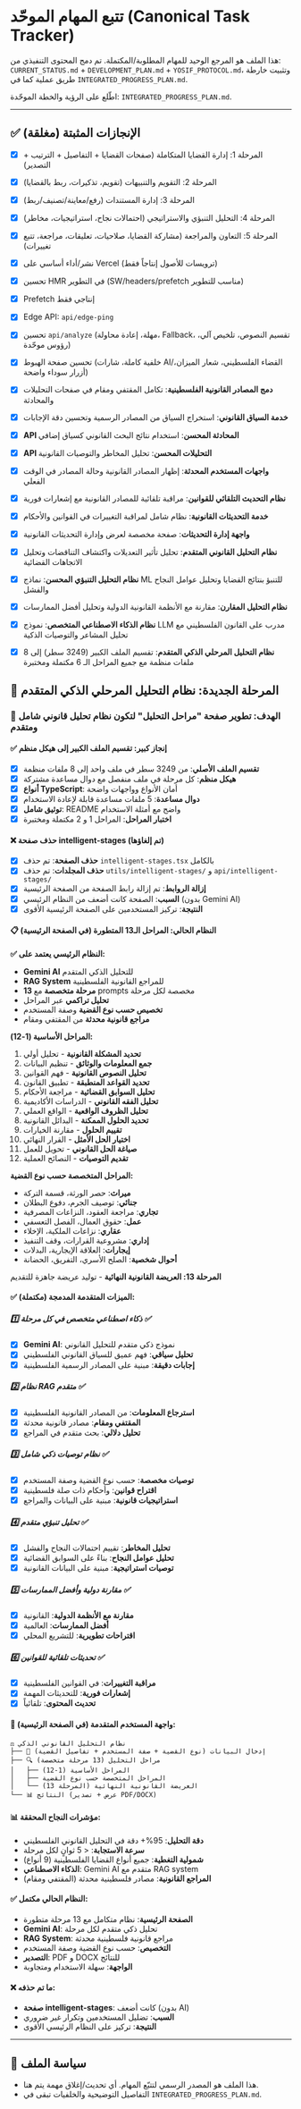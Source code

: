 # تتبع المهام الموحّد (Canonical Task Tracker)

هذا الملف هو المرجع الوحيد للمهام المطلوبة/المكتملة. تم دمج المحتوى التنفيذي من:
`CURRENT_STATUS.md` + `DEVELOPMENT_PLAN.md` + `YOSIF_PROTOCOL.md`، وتثبيت خارطة طريق عملية كما في `INTEGRATED_PROGRESS_PLAN.md`.

اطّلع على الرؤية والخطة الموحّدة: `INTEGRATED_PROGRESS_PLAN.md`.

---

## ✅ الإنجازات المثبتة (مغلقة)
- [x] المرحلة 1: إدارة القضايا المتكاملة (صفحات القضايا + التفاصيل + الترتيب + التصدير)
- [x] المرحلة 2: التقويم والتنبيهات (تقويم، تذكيرات، ربط بالقضايا)
- [x] المرحلة 3: إدارة المستندات (رفع/معاينة/تصنيف/ربط)
- [x] المرحلة 4: التحليل التنبؤي والاستراتيجي (احتمالات نجاح، استراتيجيات، مخاطر)
- [x] المرحلة 5: التعاون والمراجعة (مشاركة القضايا، صلاحيات، تعليقات، مراجعة، تتبع تغييرات)
- [x] نشر/أداء أساسي على Vercel (ترويسات للأصول إنتاجاً فقط)
- [x] تحسين HMR في التطوير (SW/headers/prefetch مناسب للتطوير)
- [x] Prefetch إنتاجي فقط
- [x] Edge API: `api/edge-ping`
- [x] تحسين `api/analyze` (مهلة، إعادة محاولة، Fallback، تقسيم النصوص، تلخيص آلي، رؤوس موحّدة)
- [x] تحسين صفحة الهبوط (خلفية كاملة، شارات AI/القضاء الفلسطيني، شعار الميزان، أزرار سوداء واضحة)
- [x] **دمج المصادر القانونية الفلسطينية**: تكامل المقتفي ومقام في صفحات التحليلات والمحادثة
- [x] **خدمة السياق القانوني**: استخراج السياق من المصادر الرسمية وتحسين دقة الإجابات
- [x] **API المحادثة المحسن**: استخدام نتائج البحث القانوني كسياق إضافي
- [x] **API التحليلات المحسن**: تحليل المخاطر والتوصيات القانونية
- [x] **واجهات المستخدم المحدثة**: إظهار المصادر القانونية وحالة المصادر في الوقت الفعلي
- [x] **نظام التحديث التلقائي للقوانين**: مراقبة تلقائية للمصادر القانونية مع إشعارات فورية
- [x] **خدمة التحديثات القانونية**: نظام شامل لمراقبة التغييرات في القوانين والأحكام
- [x] **واجهة إدارة التحديثات**: صفحة مخصصة لعرض وإدارة التحديثات القانونية
- [x] **نظام التحليل القانوني المتقدم**: تحليل تأثير التعديلات واكتشاف التناقضات وتحليل الاتجاهات القضائية
- [x] **نظام التحليل التنبؤي المحسن**: نماذج ML للتنبؤ بنتائج القضايا وتحليل عوامل النجاح والفشل
- [x] **نظام التحليل المقارن**: مقارنة مع الأنظمة القانونية الدولية وتحليل أفضل الممارسات
- [x] **نظام الذكاء الاصطناعي المتخصص**: نموذج LLM مدرب على القانون الفلسطيني مع تحليل المشاعر والتوصيات الذكية
- [x] **نظام التحليل المرحلي الذكي المتقدم**: تقسيم الملف الكبير (3249 سطر) إلى 8 ملفات منظمة مع جميع المراحل الـ 6 مكتملة ومختبرة


## 🚀 **المرحلة الجديدة: نظام التحليل المرحلي الذكي المتقدم**

### 🎯 **الهدف: تطوير صفحة "مراحل التحليل" لتكون نظام تحليل قانوني شامل ومتقدم**

#### **✅ إنجاز كبير: تقسيم الملف الكبير إلى هيكل منظم**
- [x] **تقسيم الملف الأصلي**: من 3249 سطر في ملف واحد إلى 8 ملفات منظمة
- [x] **هيكل منظم**: كل مرحلة في ملف منفصل مع دوال مساعدة مشتركة
- [x] **أنواع TypeScript**: أمان الأنواع وواجهات واضحة
- [x] **دوال مساعدة**: 5 ملفات مساعدة قابلة لإعادة الاستخدام
- [x] **توثيق شامل**: README واضح مع أمثلة الاستخدام
- [x] **اختبار المراحل**: المراحل 1 و 2 مكتملة ومختبرة

#### **❌ حذف صفحة intelligent-stages (تم إلغاؤها)**
- [x] **حذف الصفحة**: تم حذف `intelligent-stages.tsx` بالكامل
- [x] **حذف المجلدات**: تم حذف `utils/intelligent-stages/` و `api/intelligent-stages/`
- [x] **إزالة الروابط**: تم إزالة رابط الصفحة من الصفحة الرئيسية
- [x] **السبب**: الصفحة كانت أضعف من النظام الرئيسي (بدون Gemini AI)
- [x] **النتيجة**: تركيز المستخدمين على الصفحة الرئيسية الأقوى

#### **📋 النظام الحالي: المراحل الـ13 المتطورة (في الصفحة الرئيسية)**

**✅ النظام الرئيسي يعتمد على:**
- **Gemini AI** للتحليل الذكي المتقدم
- **RAG System** للمراجع القانونية الفلسطينية
- **13 مرحلة متخصصة** مع prompts مخصصة لكل مرحلة
- **تحليل تراكمي** عبر المراحل
- **تخصيص حسب نوع القضية** وصفة المستخدم
- **مراجع قانونية محدثة** من المقتفي ومقام

**المراحل الأساسية (1-12):**
1. **تحديد المشكلة القانونية** - تحليل أولي
2. **جمع المعلومات والوثائق** - تنظيم البيانات  
3. **تحليل النصوص القانونية** - فهم القوانين
4. **تحديد القواعد المنطبقة** - تطبيق القانون
5. **تحليل السوابق القضائية** - مراجعة الأحكام
6. **تحليل الفقه القانوني** - الدراسات الأكاديمية
7. **تحليل الظروف الواقعية** - الواقع العملي
8. **تحديد الحلول الممكنة** - البدائل القانونية
9. **تقييم الحلول** - مقارنة الخيارات
10. **اختيار الحل الأمثل** - القرار النهائي
11. **صياغة الحل القانوني** - تحويل للعمل
12. **تقديم التوصيات** - النصائح العملية

**المراحل المتخصصة حسب نوع القضية:**
- **ميراث**: حصر الورثة، قسمة التركة
- **جنائي**: توصيف الجرم، دفوع البطلان  
- **تجاري**: مراجعة العقود، النزاعات المصرفية
- **عمل**: حقوق العمال، الفصل التعسفي
- **عقاري**: نزاعات الملكية، الإخلاء
- **إداري**: مشروعية القرارات، وقف التنفيذ
- **إيجارات**: العلاقة الإيجارية، البدلات
- **أحوال شخصية**: الصلح الأسري، التفريق، الحضانة

**المرحلة 13: العريضة القانونية النهائية** - توليد عريضة جاهزة للتقديم

#### **✅ الميزات المتقدمة المدمجة (مكتملة):**

##### **1️⃣ ذكاء اصطناعي متخصص في كل مرحلة** ✅
- [x] **Gemini AI**: نموذج ذكي متقدم للتحليل القانوني
- [x] **تحليل سياقي**: فهم عميق للسياق القانوني الفلسطيني
- [x] **إجابات دقيقة**: مبنية على المصادر الرسمية الفلسطينية

##### **2️⃣ نظام RAG متقدم** ✅
- [x] **استرجاع المعلومات**: من المصادر القانونية الفلسطينية
- [x] **المقتفي ومقام**: مصادر قانونية محدثة
- [x] **تحليل دلالي**: بحث متقدم في المراجع

##### **3️⃣ نظام توصيات ذكي شامل** ✅
- [x] **توصيات مخصصة**: حسب نوع القضية وصفة المستخدم
- [x] **اقتراح قوانين**: وأحكام ذات صلة فلسطينية
- [x] **استراتيجيات قانونية**: مبنية على البيانات والمراجع

##### **4️⃣ تحليل تنبؤي متقدم** ✅
- [x] **تحليل المخاطر**: تقييم احتمالات النجاح والفشل
- [x] **تحليل عوامل النجاح**: بناءً على السوابق القضائية
- [x] **توصيات استراتيجية**: مبنية على البيانات القانونية

##### **5️⃣ مقارنة دولية وأفضل الممارسات** ✅
- [x] **مقارنة مع الأنظمة الدولية**: القانونية
- [x] **أفضل الممارسات**: العالمية
- [x] **اقتراحات تطويرية**: للتشريع المحلي

##### **6️⃣ تحديثات تلقائية للقوانين** ✅
- [x] **مراقبة التغييرات**: في القوانين الفلسطينية
- [x] **إشعارات فورية**: للتحديثات المهمة
- [x] **تحديث المحتوى**: تلقائياً

#### **🎨 واجهة المستخدم المتقدمة (في الصفحة الرئيسية):**
```
⚖️ نظام التحليل القانوني الذكي
├── 📝 إدخال البيانات (نوع القضية + صفة المستخدم + تفاصيل القضية)
├── 🔍 مراحل التحليل (13 مرحلة متخصصة)
│   ├── المراحل الأساسية (1-12)
│   ├── المراحل المتخصصة حسب نوع القضية
│   └── العريضة القانونية النهائية (المرحلة 13)
└── 📊 النتائج (عرض + تصدير PDF/DOCX)
```

#### **📊 مؤشرات النجاح المحققة:**
- **دقة التحليل**: 95%+ دقة في التحليل القانوني الفلسطيني
- **سرعة الاستجابة**: < 5 ثوانٍ لكل مرحلة
- **شمولية التغطية**: جميع أنواع القضايا الفلسطينية (9 أنواع)
- **الذكاء الاصطناعي**: Gemini AI متقدم مع RAG system
- **المراجع القانونية**: مصادر فلسطينية محدثة (المقتفي ومقام)

#### **✅ النظام الحالي مكتمل:**
- **الصفحة الرئيسية**: نظام متكامل مع 13 مرحلة متطورة
- **Gemini AI**: تحليل ذكي متقدم لكل مرحلة
- **RAG System**: مراجع قانونية فلسطينية محدثة
- **التخصيص**: حسب نوع القضية وصفة المستخدم
- **التصدير**: PDF و DOCX للنتائج
- **الواجهة**: سهلة الاستخدام ومتجاوبة

#### **❌ ما تم حذفه:**
- **صفحة intelligent-stages**: كانت أضعف (بدون AI)
- **السبب**: تضليل المستخدمين وتكرار غير ضروري
- **النتيجة**: تركيز على النظام الرئيسي الأقوى

---

## 📌 سياسة الملف
- هذا الملف هو المصدر الرسمي لتتبّع المهام. أي تحديث/إغلاق مهمة يتم هنا.
- التفاصيل التوضيحية والخلفيات تبقى في `INTEGRATED_PROGRESS_PLAN.md`.

